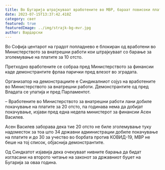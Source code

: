 ```yaml
---
title: Во Бугарија штрајкуваат вработените во МВР, бараат повисоки плати
date: 2023-07-15T13:37:42.418Z
category: свет
featured: true
featuredImage: ../img/strajk-bg-mvr.jpg
author: Вардарски
---
```

<!--StartFragment-->

Во Софија центарот на градот попладнево е блокиран од вработени во Министерството за внатрешни работи кои штрајкуваат со барање за зголемување на платите за 10 отсто.



<!--EndFragment--><!--StartFragment-->

Претходно вработените се собраа пред Министерството за финансии каде демонстрантите фрлаа парички пред влезот во зградата.



<!--EndFragment--><!--StartFragment-->

Организатор на демонстрациите е Синдикалниот сојуз на вработените во Министерството за внатрешни работи. Демонстрантите од пред Владата се упатија и пред Парламентот.

– Вработените во Министерството за внатрешни работи лани добиле покачување на платите за 20 отсто, па годинава нема да добијат покачување, изјави пред една недела министерот за финансии Асен Василев.

Асен Василев заборава дека тие 20 отсто не биле зголемување туку надоместок за тоа што 34 државни администрации добиле покачување на платите и до 30 за учество во борбата против КОВИД-19, МВР не беше на тој список, објаснија демонстрантите.

Од Синдкатот изјавија дека очекуваат нивните барања да бидат изгласани на второто читање на законот за државниот буџет на Бугарија за оваа година.

<!--EndFragment-->